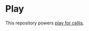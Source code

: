 # Play

This repository powers [play for celljs](https://lesichkovm.github.io/cell-play/index.html).
